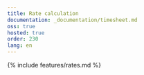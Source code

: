 ```yaml
---
title: Rate calculation
documentation: _documentation/timesheet.md
oss: true
hosted: true
order: 230
lang: en
---
```


{% include features/rates.md %}